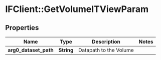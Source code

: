 # IFClient::GetVolumeITViewParam

## Properties
Name | Type | Description | Notes
------------ | ------------- | ------------- | -------------
**arg0_dataset_path** | **String** | Datapath to the Volume | 


